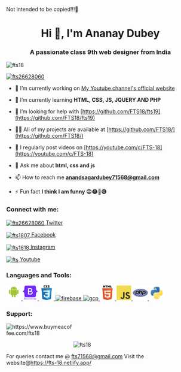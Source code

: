 Not intended to be copied!!!🙂
<h1 align="center">Hi 👋, I'm Ananay Dubey</h1>

<h3 align="center">A passionate class 9th web designer from India</h3>

<p align="left"> <img src="https://komarev.com/ghpvc/?username=fts18&label=Profile%20views&color=d10046&style=flat-square" alt="fts18" /> </p>

<p align="left"> <a href="https://twitter.com/fts26628060" target="blank"><img src="https://img.shields.io/twitter/follow/fts26628060?logo=twitter&style=for-the-badge" alt="fts26628060" /></a> </p>

- 🔭 I’m currently working on [My Youtube channel's official website](https://fts-18.netlify.app/)

- 🌱 I’m currently learning **HTML, CSS, JS, JQUERY AND PHP**

- 🤝 I’m looking for help with [https://github.com/FTS18/fts19](https://github.com/FTS18/fts19)

- 👨‍💻 All of my projects are available at [https://github.com/FTS18/](https://github.com/FTS18/)

- 🎥 I regularly post videos on [https://youtube.com/c/FTS-18](https://youtube.com/c/FTS-18)

- 💬 Ask me about **html, css and js**

- 📫 How to reach me **anandsagardubey71568@gmail.com**

- ⚡ Fun fact **I think I am funny 😉😂🤣😅**

<h3 align="left">Connect with me:</h3>

<p align="left">

<a href="https://twitter.com/fts26628060" target="blank"><img align="center" src="https://cdn.jsdelivr.net/npm/simple-icons@3.0.1/icons/twitter.svg" alt="fts26628060" height="30" width="40" /> Twitter</a>

<a href="https://fb.com/fts1807" target="blank"><img align="center" src="https://cdn.jsdelivr.net/npm/simple-icons@3.0.1/icons/facebook.svg" alt="fts1807" height="30" width="40" /> Facebook
</a>

<a href="https://instagram.com/fts1818" target="blank"><img align="center" src="https://cdn.jsdelivr.net/npm/simple-icons@3.0.1/icons/instagram.svg" alt="fts1818" height="30" width="40" /> Instagram</a>

<a href="https://www.youtube.com/c/fts" target="blank"><img align="center" src="https://cdn.jsdelivr.net/npm/simple-icons@3.0.1/icons/youtube.svg" alt="fts" height="30" width="40" /> Youtube</a>

</p>

<h3 align="left">Languages and Tools:</h3>

<p align="left"> <a href="https://developer.android.com" target="_blank"> <img src="https://raw.githubusercontent.com/devicons/devicon/master/icons/android/android-original-wordmark.svg" alt="android" width="40" height="40"/> </a> <a href="https://getbootstrap.com" target="_blank"> <img src="https://raw.githubusercontent.com/devicons/devicon/master/icons/bootstrap/bootstrap-plain-wordmark.svg" alt="bootstrap" width="40" height="40"/> </a> <a href="https://www.w3schools.com/css/" target="_blank"> <img src="https://raw.githubusercontent.com/devicons/devicon/master/icons/css3/css3-original-wordmark.svg" alt="css3" width="40" height="40"/> </a> <a href="https://firebase.google.com/" target="_blank"> <img src="https://www.vectorlogo.zone/logos/firebase/firebase-icon.svg" alt="firebase" width="40" height="40"/> </a> <a href="https://cloud.google.com" target="_blank"> <img src="https://www.vectorlogo.zone/logos/google_cloud/google_cloud-icon.svg" alt="gcp" width="40" height="40"/> </a> <a href="https://www.w3.org/html/" target="_blank"> <img src="https://raw.githubusercontent.com/devicons/devicon/master/icons/html5/html5-original-wordmark.svg" alt="html5" width="40" height="40"/> </a> <a href="https://developer.mozilla.org/en-US/docs/Web/JavaScript" target="_blank"> <img src="https://raw.githubusercontent.com/devicons/devicon/master/icons/javascript/javascript-original.svg" alt="javascript" width="40" height="40"/> </a> <a href="https://www.php.net" target="_blank"> <img src="https://raw.githubusercontent.com/devicons/devicon/master/icons/php/php-original.svg" alt="php" width="40" height="40"/> </a> <a href="https://www.python.org" target="_blank"> <img src="https://raw.githubusercontent.com/devicons/devicon/master/icons/python/python-original.svg" alt="python" width="40" height="40"/> </a> </p>

<h3 align="left">Support:</h3>

<p><a href="https://www.buymeacoffee.com/https://www.buymeacoffee.com/fts18"> <img align="left" src="https://cdn.buymeacoffee.com/buttons/v2/default-yellow.png" height="50" width="180" alt="https://www.buymeacoffee.com/fts18" /></a></p><br><br>

<p><img src="https://github-readme-stats.vercel.app/api/top-langs?username=fts18&show_icons=true&theme=dark&title_color=ffffff&text_color=ffffff&hide_border=true&locale=en&layout=compact" alt="fts18" /></p>



For queries contact me @ fts71568@gmail.com
Visit the website@https://fts-18.netlify.app/

























